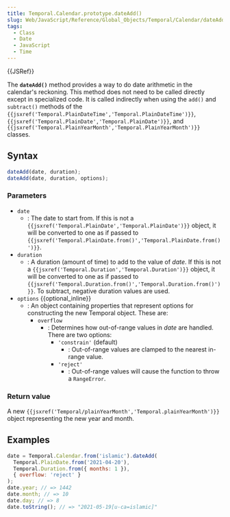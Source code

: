 ```yaml
---
title: Temporal.Calendar.prototype.dateAdd()
slug: Web/JavaScript/Reference/Global_Objects/Temporal/Calendar/dateAdd
tags:
  - Class
  - Date
  - JavaScript
  - Time
---
```

{{JSRef}}

<p class="summary"><span class="seoSummary">The <strong><code>dateAdd()</code></strong> method provides a way to do date arithmetic in the calendar's reckoning.</span> This method does not need to be called directly except in specialized code. It is called indirectly when using the <code>add()</code> and <code>subtract()</code> methods of the <code>{{jsxref('Temporal.PlainDateTime','Temporal.PlainDateTime')}}</code>, <code>{{jsxref('Temporal.PlainDate','Temporal.PlainDate')}}</code>, and <code>{{jsxref('Temporal.PlainYearMonth','Temporal.PlainYearMonth')}}</code> classes.</p>

## Syntax

```js
dateAdd(date, duration);
dateAdd(date, duration, options);
```

### Parameters

- `date`
  - : The date to start from. If this is not a
    `{{jsxref('Temporal.PlainDate','Temporal.PlainDate')}}`
    object, it will be converted to one as if passed to
    `{{jsxref('Temporal.PlainDate.from()','Temporal.PlainDate.from()')}}`.
- `duration`
  - : A duration (amount of time) to add to the value of _date_. If this is not
    a `{{jsxref('Temporal.Duration','Temporal.Duration')}}`
    object, it will be converted to one as if passed to
    `{{jsxref('Temporal.Duration.from()','Temporal.Duration.from()')}}`.
    To subtract, negative duration values are used.
- `options` {{optional_inline}}
  - : An object containing properties that represent options for constructing
    the new Temporal object. These are:
    - `overflow`
      - : Determines how out-of-range values in _date_ are handled. There are
        two options:
        - `'constrain'` (default)
          - : Out-of-range values are clamped to the nearest in-range value.
        - `'reject'`
          - : Out-of-range values will cause the function to throw a
            `RangeError`.

### Return value

A new
`{{jsxref('Temporal/plainYearMonth','Temporal.plainYearMonth')}}`
object representing the new year and month.

## Examples

```js
date = Temporal.Calendar.from('islamic').dateAdd(
  Temporal.PlainDate.from('2021-04-20'),
  Temporal.Duration.from({ months: 1 }),
  { overflow: 'reject' }
);
date.year; // => 1442
date.month; // => 10
date.day; // => 8
date.toString(); // => "2021-05-19[u-ca=islamic]"
```
